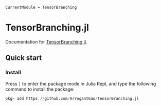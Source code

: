 ```@meta
CurrentModule = TensorBranching
```

# TensorBranching.jl

Documentation for [TensorBranching.jl](https://github.com/ArrogantGao/TensorBranching.jl).

## Quick start

### Install

Press `]` to enter the package mode in Julia Repl, and type the following command to install the package:

```julia
pkg> add https://github.com/ArrogantGao/TensorBranching.jl
```
